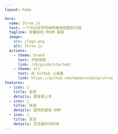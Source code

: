 ```yaml
---
layout: home

hero:
  name: Strve.js
  text: 一个可以将字符串转换成视图的JS库
  tagline: 轻量级的 MVVM 框架
  image:
    src: /logo.png
    alt: Strve.js
  actions:
    - theme: brand
      text: 开始使用
      link: /zh/guide/started/
    - theme: alt
      text: 在 GitHub 上查看
      link: https://github.com/maomincoding/strve
features:
  - icon: 🔌
    title: 易用
    details: 更容易上手
  - icon: 🚀
    title: 快速
    details: 超快的虚拟 DOM
  - icon: 🔩
    title: 灵活
    details: 灵活操作代码块
---
```

